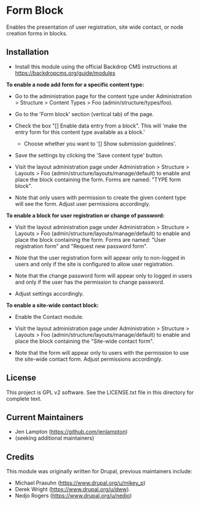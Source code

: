 Form Block
======================

Enables the presentation of user registration, site wide contact, or node creation forms in blocks.

Installation
------------

- Install this module using the official Backdrop CMS instructions at
  https://backdropcms.org/guide/modules

**To enable a node add form for a specific content type:**

- Go to the administration page for the content type under Administration >
  Structure > Content Types > Foo (admin/structure/types/foo).

- Go to the 'Form block' section (vertical tab) of the page.

- Check the box "[] Enable data entry from a block". This will 'make the entry
form for this content type available as a block.'

  - Choose whether you want to '[] Show submission guidelines'.

- Save the settings by clicking the 'Save content type' button.

- Visit the layout administration page under Administration > Structure >
  Layouts > Foo (admin/structure/layouts/manage/default) to enable and place the
  block containing the form. Forms are named: "TYPE form block".

- Note that only users with permission to create the given content type will see
  the form. Adjust user permissions accordingly.

**To enable a block for user registration or change of password:**

- Visit the layout administration page under Administration > Structure >
  Layouts > Foo (admin/structure/layouts/manage/default) to enable and place the
  block containing the form. Forms are named: "User registration form" and
  "Request new password form".

- Note that the user registration form will appear only to non-logged in users
  and only if the site is configured to allow user registration.

- Note that the change password form will appear only to logged in users and
  only if the user has the permission to change password.

- Adjust settings accordingly.

**To enable a site-wide contact block:**

- Enable the Contact module.

- Visit the layout administration page under Administration > Structure >
  Layouts > Foo (admin/structure/layouts/manage/default) to enable and place the
  block containing the "Site-wide contact form".

- Note that the form will appear only to users with the permission to use the
  site-wide contact form. Adjust permissions accordingly.

License
-------

This project is GPL v2 software. See the LICENSE.txt file in this directory for
complete text.

Current Maintainers
-------------------

- Jen Lampton (https://github.com/jenlampton)
- (seeking additional maintainers)

Credits
-------

This module was originally written for Drupal, previous maintainers include:
* Michael Prasuhn (https://www.drupal.org/u/mikey_p)
* Derek Wright (https://www.drupal.org/u/dww).
* Nedjo Rogers (https://www.drupal.org/u/nedjo)
